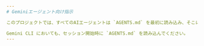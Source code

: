 ```yaml
---
# Geminiエージェント向け指示

このプロジェクトでは、すべてのAIエージェントは `AGENTS.md` を最初に読み込み、そこに記載された原則・ルール・参照ドキュメントに厳密に従うこと。

Gemini CLI においても、セッション開始時に `AGENTS.md` を読み込んでください。
---
```

